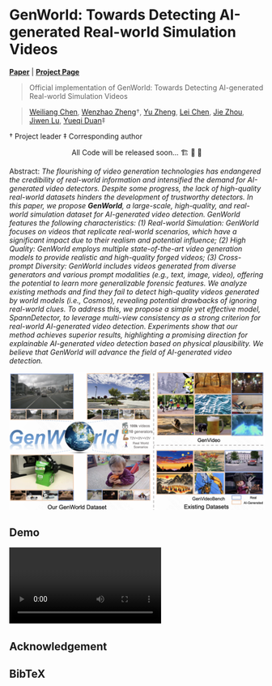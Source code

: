 # GenWorld: Towards Detecting AI-generated Real-world Simulation Videos

[**Paper**](https://arxiv.org/abs/2408.12601) | [**Project Page**](https://chen-wl20.github.io/GenWorld//)

> Official implementation of GenWorld: Towards Detecting AI-generated Real-world Simulation Videos

> [Weiliang Chen](https://chen-wl20.github.io/), [Wenzhao Zheng](https://wzzheng.net/)$\dagger$, [Yu Zheng](https://yzheng97.github.io/), [Lei Chen](https://leichenthu.github.io/), [Jie Zhou](https://www.au.tsinghua.edu.cn/info/1078/3126.htm), [Jiwen Lu](https://ivg.au.tsinghua.edu.cn/Jiwen_Lu/), [Yueqi Duan](https://duanyueqi.github.io/)$\ddagger$

$\dagger$ Project leader $\ddagger$ Corresponding author

<p align="center"> All Code will be released soon... 🏗️ 🚧 🔨</p>

Abstract: *The flourishing of video generation technologies has endangered the credibility of real-world information and intensified the demand for AI-generated video detectors. Despite some progress, the lack of high-quality real-world datasets hinders the development of trustworthy detectors. In this paper, we propose **GenWorld**, a large-scale, high-quality, and real-world simulation dataset for AI-generated video detection. GenWorld features the following characteristics: (1) Real-world Simulation: GenWorld focuses on videos that replicate real-world scenarios, which have a significant impact due to their realism and potential influence; (2) High Quality: GenWorld employs multiple state-of-the-art video generation models to provide realistic and high-quality forged videos; (3) Cross-prompt Diversity: GenWorld includes videos generated from diverse generators and various prompt modalities (e.g., text, image, video), offering the potential to learn more generalizable forensic features. We analyze existing methods and find they fail to detect high-quality videos generated by world models (i.e., Cosmos), revealing potential drawbacks of ignoring real-world clues. To address this, we propose a simple yet effective model, SpannDetector, to leverage multi-view consistency as a strong criterion for real-world AI-generated video detection. Experiments show that our method achieves superior results, highlighting a promising direction for explainable AI-generated video detection based on physical plausibility. We believe that GenWorld will advance the field of AI-generated video detection.*

<p align="center">
    <img src="assets/teaser.png">
</p>


## Demo
![demo](./assets/genworld_demo_mp4.mp4)
<!-- <p align="center">
    <video src="assets/genworld_demo_mp4.mp4" controls autoplay loop muted width="640"></video>
</p> -->


## Acknowledgement




## BibTeX

```

```
